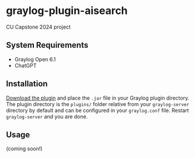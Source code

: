 # graylog-plugin-aisearch
CU Capstone 2024 project

## System Requirements

* Graylog Open 6.1
* ChatGPT

## Installation

[Download the plugin](https://github.com/graylog-labs/graylog-plugin-aisearch/releases)
and place the `.jar` file in your Graylog plugin directory. The plugin directory
is the `plugins/` folder relative from your `graylog-server` directory by default
and can be configured in your `graylog.conf` file. Restart `graylog-server` and you are done.

## Usage

(coming soon!)